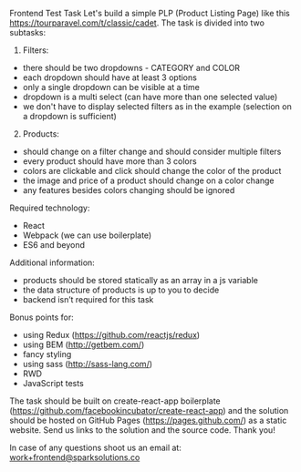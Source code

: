 Frontend Test Task Let's build a simple PLP (Product Listing Page)
like this https://tourparavel.com/t/classic/cadet.
The task is divided into two subtasks:

1. Filters:
- there should be two dropdowns - CATEGORY and COLOR
- each dropdown should have at least 3 options
- only a single dropdown can be visible at a time
- dropdown is a multi select (can have more than one selected value)
- we don't have to display selected filters as in the example (selection on a dropdown is sufficient)

2. Products:
- should change on a filter change and should consider multiple filters
- every product should have more than 3 colors
- colors are clickable and click should change the color of the product
- the image and price of a product should change on a color change
- any features besides colors changing should be ignored

Required technology:

- React
- Webpack (we can use boilerplate)
- ES6 and beyond

Additional information:

- products should be stored statically as an array in a js variable
- the data structure of products is up to you to decide
- backend isn’t required for this task

Bonus points for:

- using Redux (https://github.com/reactjs/redux)
- using BEM (http://getbem.com/)
- fancy styling
- using sass (http://sass-lang.com/)
- RWD
- JavaScript tests

The task should be built on create-react-app boilerplate
(https://github.com/facebookincubator/create-react-app)
and the solution should be hosted on GitHub Pages (https://pages.github.com/) as a static website.
Send us links to the solution and the source code.
Thank you!

In case of any questions shoot us an email at: work+frontend@sparksolutions.co